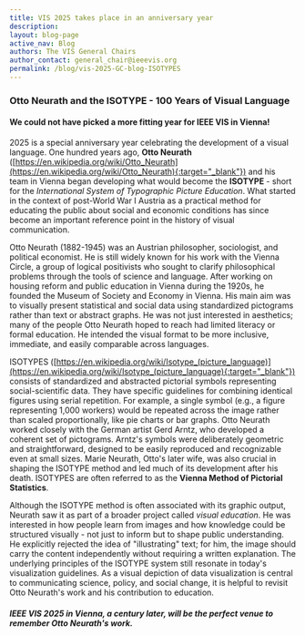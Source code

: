 ```yaml
---
title: VIS 2025 takes place in an anniversary year
description: 
layout: blog-page
active_nav: Blog
authors: The VIS General Chairs
author_contact: general_chair@ieeevis.org
permalink: /blog/vis-2025-GC-blog-ISOTYPES
---
```

### Otto Neurath and the ISOTYPE - 100 Years of Visual Language

#### We could not have picked a more fitting year for IEEE VIS in Vienna!

2025 is a special anniversary year celebrating the development of a visual language.
One hundred years ago, **Otto Neurath** ([https://en.wikipedia.org/wiki/Otto_Neurath](https://en.wikipedia.org/wiki/Otto_Neurath){:target="_blank"}) and his team in Vienna began developing what would become the **ISOTYPE** - short for the *International System of Typographic Picture Education*.
What started in the context of post-World War I Austria as a practical method for educating the public about social and economic conditions has since become an important reference point in the history of visual communication.

Otto Neurath (1882-1945) was an Austrian philosopher, sociologist, and political economist.
He is still widely known for his work with the Vienna Circle, a group of logical positivists who sought to clarify philosophical problems through the tools of science and language.
After working on housing reform and public education in Vienna during the 1920s, he founded the Museum of Society and Economy in Vienna.
His main aim was to visually present statistical and social data using standardized pictograms rather than text or abstract graphs.
He was not just interested in aesthetics; many of the people Otto Neurath hoped to reach had limited literacy or formal education.
He intended the visual format to be more inclusive, immediate, and easily comparable across languages.

ISOTYPES ([https://en.wikipedia.org/wiki/Isotype_(picture_language)](https://en.wikipedia.org/wiki/Isotype_(picture_language){:target="_blank"}) consists of standardized and abstracted pictorial symbols representing social-scientific data.
They have specific guidelines for combining identical figures using serial repetition.
For example, a single symbol (e.g., a figure representing 1,000 workers) would be repeated across the image rather than scaled proportionally, like pie charts or bar graphs.
Otto Neurath worked closely with the German artist Gerd Arntz, who developed a coherent set of pictograms. Arntz's symbols were deliberately geometric and straightforward, designed to be easily reproduced and recognizable even at small sizes.
Marie Neurath, Otto's later wife, was also crucial in shaping the ISOTYPE method and led much of its development after his death.
ISOTYPES are often referred to as the **Vienna Method of Pictorial Statistics**.

Although the ISOTYPE method is often associated with its graphic output, Neurath saw it as part of a broader project called *visual education*.
He was interested in how people learn from images and how knowledge could be structured visually - not just to inform but to shape public understanding.
He explicitly rejected the idea of "illustrating" text; for him, the image should carry the content independently without requiring a written explanation.
The underlying principles of the ISOTYPE system still resonate in today's visualization guidelines.
As a visual depiction of data visualization is central to communicating science, policy, and social change, it is helpful to revisit Otto Neurath's work and his contribution to education.

##### IEEE VIS 2025 in Vienna, a century later, will be the perfect venue to remember Otto Neurath's work.
